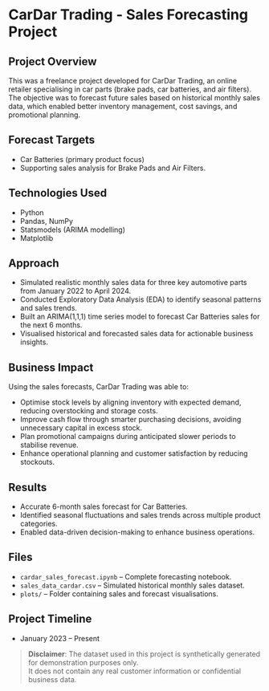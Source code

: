 # CarDar Trading - Sales Forecasting Project

## Project Overview
This was a freelance project developed for CarDar Trading, an online retailer specialising in car parts (brake pads, car batteries, and air filters).  
The objective was to forecast future sales based on historical monthly sales data, which enabled better inventory management, cost savings, and promotional planning.

## Forecast Targets
- Car Batteries (primary product focus)
- Supporting sales analysis for Brake Pads and Air Filters.

## Technologies Used
- Python
- Pandas, NumPy
- Statsmodels (ARIMA modelling)
- Matplotlib

## Approach
- Simulated realistic monthly sales data for three key automotive parts from January 2022 to April 2024.
- Conducted Exploratory Data Analysis (EDA) to identify seasonal patterns and sales trends.
- Built an ARIMA(1,1,1) time series model to forecast Car Batteries sales for the next 6 months.
- Visualised historical and forecasted sales data for actionable business insights.

## Business Impact
Using the sales forecasts, CarDar Trading was able to:
- Optimise stock levels by aligning inventory with expected demand, reducing overstocking and storage costs.
- Improve cash flow through smarter purchasing decisions, avoiding unnecessary capital in excess stock.
- Plan promotional campaigns during anticipated slower periods to stabilise revenue.
- Enhance operational planning and customer satisfaction by reducing stockouts.

## Results
- Accurate 6-month sales forecast for Car Batteries.
- Identified seasonal fluctuations and sales trends across multiple product categories.
- Enabled data-driven decision-making to enhance business operations.

## Files
- `cardar_sales_forecast.ipynb` – Complete forecasting notebook.
- `sales_data_cardar.csv` – Simulated historical monthly sales dataset.
- `plots/` – Folder containing sales and forecast visualisations.

## Project Timeline
- January 2023 – Present

> **Disclaimer**: The dataset used in this project is synthetically generated for demonstration purposes only.  
> It does not contain any real customer information or confidential business data.
